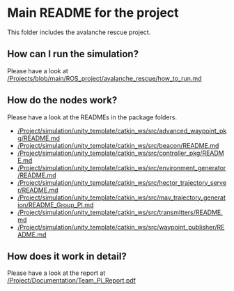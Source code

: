 # Main README for the project

This folder includes the avalanche rescue project.

## How can I run the simulation?
Please have a look at [/Projects/blob/main/ROS_project/avalanche_rescue/how_to_run.md](/Project/how_to_run.md)

## How do the nodes work?
Please have a look at the READMEs in the package folders.
- [/Project/simulation/unity_template/catkin_ws/src/advanced_waypoint_pkg/README.md](/Project/simulation/unity_template/catkin_ws/src/advanced_waypoint_pkg/README.md)
- [/Project/simulation/unity_template/catkin_ws/src/beacon/README.md](/Project/simulation/unity_template/catkin_ws/src/beacon/README.md)
- [/Project/simulation/unity_template/catkin_ws/src/controller_pkg/README.md](/Project/simulation/unity_template/catkin_ws/src/controller_pkg/README.md)
- [/Project/simulation/unity_template/catkin_ws/src/environment_generator/README.md](/Project/simulation/unity_template/catkin_ws/src/environment_generator/README.md)
- [/Project/simulation/unity_template/catkin_ws/src/hector_trajectory_server/README.md](/Project/simulation/unity_template/catkin_ws/src/hector_trajectory_server/README.md)
- [/Project/simulation/unity_template/catkin_ws/src/mav_trajectory_generation/README_Group_PI.md](/Project/simulation/unity_template/catkin_ws/src/mav_trajectory_generation/README_Group_PI.md)
- [/Project/simulation/unity_template/catkin_ws/src/transmitters/README.md](/Project/simulation/unity_template/catkin_ws/src/transmitters/README.md)
- [/Project/simulation/unity_template/catkin_ws/src/waypoint_publisher/README.md](/Project/simulation/unity_template/catkin_ws/src/waypoint_publisher/README.md)

## How does it work in detail?
Please have a look at the report at [/Project/Documentation/Team_Pi_Report.pdf](/Project/Documentation/Team_Pi_Report.pdf)
